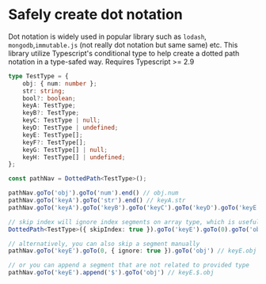 # Safely create dot notation

Dot notation is widely used in popular library such as `lodash`, `mongodb`,`immutable.js` (not really dot notation but same same) etc.
This library utilize Typescript's conditional type to help create a dotted path notation in a type-safed way.
Requires Typescript >= 2.9

```typescript
type TestType = {
    obj: { num: number };
    str: string;
    bool?: boolean;
    keyA: TestType;
    keyB?: TestType;
    keyC: TestType | null;
    keyD: TestType | undefined;
    keyE: TestType[];
    keyF?: TestType[];
    keyG: TestType[] | null;
    keyH: TestType[] | undefined;
};

const pathNav = DottedPath<TestType>();

pathNav.goTo('obj').goTo('num').end() // obj.num
pathNav.goTo('keyA').goTo('str').end() // keyA.str
pathNav.goTo('keyA').goTo('keyB').goTo('keyC').goTo('keyD').goTo('keyE').goTo(0).goTo('keyF').goTo(1).end() // keyA.keyB.keyC.keyD.keyE.0.keyF.1

// skip index will ignore index segments on array type, which is useful for some library like mongodb's query criteria
DottedPath<TestType>({ skipIndex: true }).goTo('keyE').goTo(0).goTo('obj') // keyE.obj

// alternatively, you can also skip a segment manually
pathNav.goTo('keyE').goTo(0, { ignore: true }).goTo('obj') // keyE.obj

// or you can append a segment that are not related to provided type
pathNav.goTo('keyE').append('$').goTo('obj') // keyE.$.obj
```
